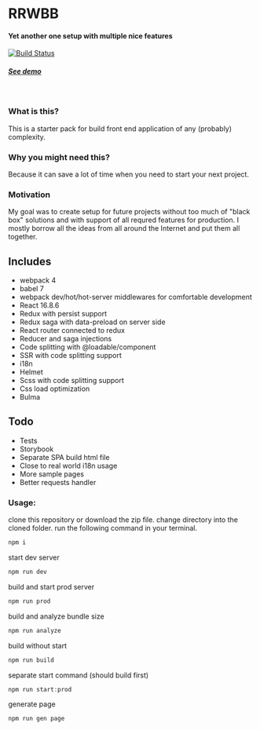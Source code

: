 # RRWBB
#### Yet another one setup with multiple nice features
[![Build Status](https://travis-ci.org/tohachan/rrwbb.svg?branch=master)](https://travis-ci.org/tohachan/rrwbb)
&nbsp;
##### [See demo](https://rrwbb.com/)
&nbsp;

### What is this?
This is a starter pack for build front end application of any (probably) complexity.

### Why you might need this?
Because it can save a lot of time when you need to start your next project.

### Motivation
My goal was to create setup for future projects without too much of "black box" solutions and with support of all requred features for production.
I mostly borrow all the ideas from all around the Internet and put them all together.

## Includes
- webpack 4
- babel 7
- webpack dev/hot/hot-server middlewares for comfortable development
- React 16.8.6
- Redux with persist support
- Redux saga with data-preload on server side
- React router connected to redux
- Reducer and saga injections
- Code splitting with @loadable/component
- SSR with code splitting support
- i18n
- Helmet
- Scss with code splitting support
- Css load optimization
- Bulma

## Todo
- Tests
- Storybook
- Separate SPA build html file
- Close to real world i18n usage
- More sample pages
- Better requests handler


### Usage:
clone this repository or download the zip file.
change directory into the cloned folder.
run the following command in your terminal.

```javascript
npm i
```

start dev server
```javascript
npm run dev
```

build and start prod server
```javascript
npm run prod
```

build and analyze bundle size
```javascript
npm run analyze
```

build without start
```javascript
npm run build
```

separate start command (should build first)
```javascript
npm run start:prod
```

generate page
```javascript
npm run gen page
```
